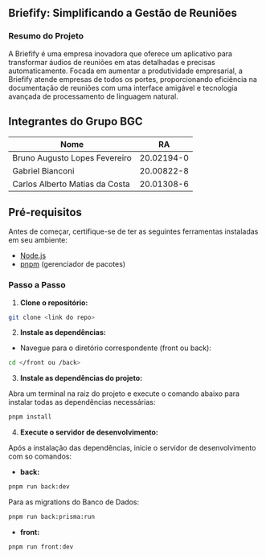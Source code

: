 ## Briefify: Simplificando a Gestão de Reuniões

### Resumo do Projeto

A Briefify é uma empresa inovadora que oferece um aplicativo para transformar áudios de reuniões em atas detalhadas e precisas automaticamente. Focada em aumentar a produtividade empresarial, a Briefify atende empresas de todos os portes, proporcionando eficiência na documentação de reuniões com uma interface amigável e tecnologia avançada de processamento de linguagem natural.

## Integrantes do Grupo BGC

| Nome                           | RA         |
| ------------------------------ | ---------- |
| Bruno Augusto Lopes Fevereiro  | 20.02194-0 |
| Gabriel Bianconi               | 20.00822-8 |
| Carlos Alberto Matias da Costa | 20.01308-6 |

## Pré-requisitos

Antes de começar, certifique-se de ter as seguintes ferramentas instaladas em seu ambiente:

- [Node.js](https://nodejs.org/)
- [pnpm](https://pnpm.io/) (gerenciador de pacotes)

### Passo a Passo

1. **Clone o repositório:**

```bash
git clone <link do repo>
```

2. **Instale as dependências:**

- Navegue para o diretório correspondente (front ou back):

```bash
cd </front ou /back>
```

3. **Instale as dependências do projeto:**

Abra um terminal na raiz do projeto e execute o comando abaixo para instalar todas as dependências necessárias:

```sh
pnpm install
```

4. **Execute o servidor de desenvolvimento:**

Após a instalação das dependências, inicie o servidor de desenvolvimento com so comandos:

- **back:**

```bash
pnpm run back:dev
```

Para as migrations do Banco de Dados:

```bash
pnpm run back:prisma:run
```

- **front:**

```bash
pnpm run front:dev
```
